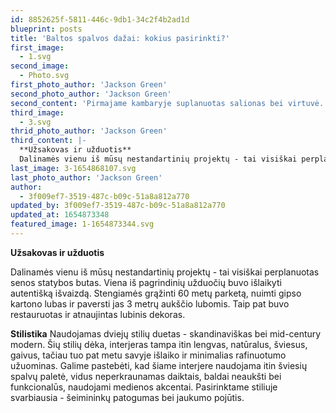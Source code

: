 ```yaml
---
id: 8852625f-5811-446c-9db1-34c2f4b2ad1d
blueprint: posts
title: 'Baltos spalvos dažai: kokius pasirinkti?'
first_image:
  - 1.svg
second_image:
  - Photo.svg
first_photo_author: 'Jackson Green'
second_photo_author: 'Jackson Green'
second_content: 'Pirmajame kambaryje suplanuotas salionas bei virtuvė. Antrajame - miegamasis, o trečiajame įrengtas vaikų kambarys. Kvapą gniaužianti Senamiesčio panorama atsiveria pro miegamojo langus. Tad mums teko išties nelengva užduotis - surasti sprendimą, kuris neleistų, šio naustabaus vaizdo “uždaryti” vien tik miegamajame. Taigi, buvo nuspręsta naudoti ne standartines duris, o stiklo-metalo pertvarą, per kurią galima matyti vaizdą ir esant svetainėje.'
third_image:
  - 3.svg
thrid_photo_author: 'Jackson Green'
third_content: |-
  **Užsakovas ir užduotis**
  Dalinamės vienu iš mūsų nestandartinių projektų - tai visiškai perplanuotas senos statybos butas. Viena iš pagrindinių užduočių buvo išlaikyti autentišką išvaizdą. Stengiamės grąžinti 60 metų parketą, nuimti gipso kartono lubas ir paversti jas 3 metrų aukščio lubomis. Taip pat buvo restauruotas ir atnaujintas lubinis dekoras.
last_image: 3-1654868107.svg
last_photo_author: 'Jackson Green'
author:
  - 3f009ef7-3519-487c-b09c-51a8a812a770
updated_by: 3f009ef7-3519-487c-b09c-51a8a812a770
updated_at: 1654873348
featured_image: 1-1654873344.svg
---
```

**Užsakovas ir užduotis**

Dalinamės vienu iš mūsų nestandartinių projektų - tai visiškai perplanuotas senos statybos butas. Viena iš pagrindinių užduočių buvo išlaikyti autentišką išvaizdą. Stengiamės grąžinti 60 metų parketą, nuimti gipso kartono lubas ir paversti jas 3 metrų aukščio lubomis. Taip pat buvo restauruotas ir atnaujintas lubinis dekoras.  

**Stilistika**
Naudojamas dviejų stilių duetas - skandinaviškas bei mid-century modern. Šių stilių dėka, interjeras tampa itin lengvas, natūralus, šviesus, gaivus, tačiau tuo pat metu savyje išlaiko ir minimalias rafinuotumo užuominas.
Galime pastebėti, kad šiame interjere naudojama itin šviesių spalvų paletė, vidus neperkraunamas daiktais, baldai neaukšti bei funkcionalūs, naudojami medienos akcentai. Pasirinktame stiliuje svarbiausia - šeimininkų patogumas bei jaukumo pojūtis.